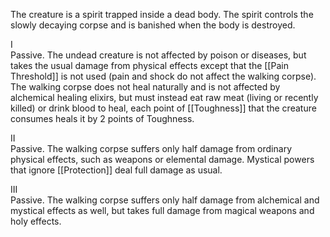 The creature is a spirit trapped inside a dead body. The spirit controls the slowly decaying corpse and is banished when the body is destroyed.

I<br>Passive. The undead creature is not affected by poison or diseases, but takes the usual damage from physical effects except that the [[Pain Threshold]] is not used (pain and shock do not affect the walking corpse). The walking corpse does not heal naturally and is not affected by alchemical healing elixirs, but must instead eat raw meat (living or recently killed) or drink blood to heal, each point of [[Toughness]] that the creature consumes heals it by 2 points of Toughness.

II<br>Passive. The walking corpse suffers only half damage from ordinary physical effects, such as weapons or elemental damage. Mystical powers that ignore [[Protection]] deal full damage as usual.

III<br>Passive. The walking corpse suffers only half damage from alchemical and mystical effects as well, but takes full damage from magical weapons and holy effects.